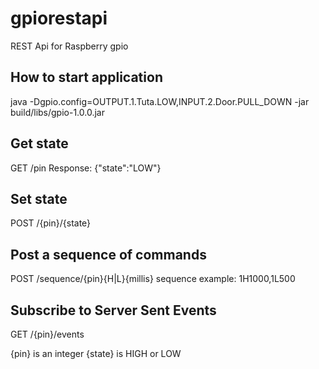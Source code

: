 # gpiorestapi
REST Api for Raspberry gpio

## How to start application
java -Dgpio.config=OUTPUT.1.Tuta.LOW,INPUT.2.Door.PULL_DOWN -jar build/libs/gpio-1.0.0.jar

## Get state
GET /pin
Response: {"state":"LOW"}
  
## Set state
POST /{pin}/{state}
  
## Post a sequence of commands
POST /sequence/{pin}{H|L}{millis}
sequence example: 1H1000,1L500

## Subscribe to Server Sent Events
GET /{pin}/events
  
{pin} is an integer
{state} is HIGH or LOW
